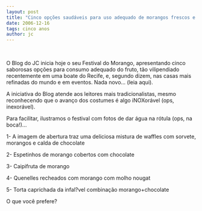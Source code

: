 ```yaml
---
layout: post
title: "Cinco opções saudáveis para uso adequado de morangos frescos e carnudos"
date: 2006-12-16
tags: cinco anos
author: jc
---
```

&nbsp;

O Blog do JC inicia hoje o seu Festival do Morango, apresentando cinco saborosas op&ccedil;&otilde;es para consumo adequado do fruto, t&atilde;o vilipendiado recentemente em uma boate do Recife, e, segundo dizem, nas casas mais refinadas do mundo e em eventos. Nada novo... (leia aqui).&nbsp;

A iniciativa do Blog atende aos leitores mais tradicionalistas, mesmo reconhecendo que o avan&ccedil;o dos costumes &eacute; algo iNOXor&aacute;vel (ops, inexor&aacute;vel).

Para facilitar, ilustramos o festival com fotos de dar &aacute;gua na r&oacute;tula (ops, na boca!)...

1- A imagem de abertura traz uma deliciosa mistura de waffles com sorvete, morangos e calda de chocolate

2- Espetinhos de morango cobertos com chocolate

3- Caipifruta de morango

4- Quenelles recheados com morango com molho nougat

5-&nbsp;Torta caprichada da infal?vel combina&ccedil;&atilde;o morango+chocolate

O que voc&ecirc; prefere?